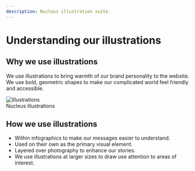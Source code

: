 ```yaml
---
description: Nucleus illustration suite.
---
```


# Understanding our illustrations

## Why we use illustrations

We use illustrations to bring warmth of our brand personality to the website. We use bold, geometric shapes to make our complicated world feel friendly and accessible.

![Illustrations](https://user-images.githubusercontent.com/43471890/62045274-e8602200-b1fc-11e9-94ec-948ec0ae2a77.png)  
Nucleus illustrations

## How we use illustrations

* Within infographics to make our messages easier to understand.
* Used on their own as the primary visual element.
* Layered over photography to enhance our stories.
* We use illustrations at larger sizes to draw use attention to areas of interest.
